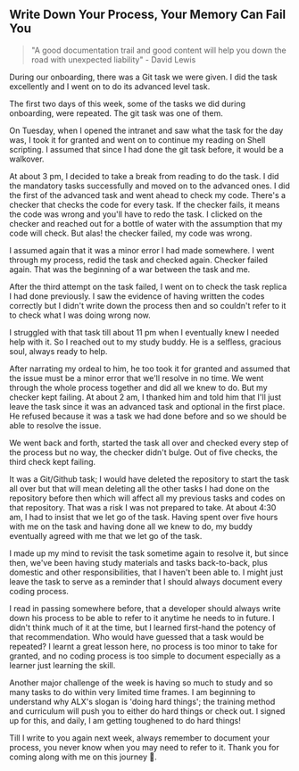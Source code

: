 ## Write Down Your Process, Your Memory Can Fail You

> "A good documentation trail and good content will help you down the road with unexpected liability" - David Lewis


During our onboarding, there was a Git task we were given. I did the task excellently and I went on to do its advanced level task.



The first two days of this week, some of the tasks we did during onboarding, were repeated. The git task was one of them. 



On Tuesday, when I opened the intranet and saw what the task for the day was, I took it for granted and went on to continue my reading on Shell scripting. I assumed that since I had done the git task before, it would be a walkover. 

At about 3 pm, I decided to take a break from reading to do the task. I did the mandatory tasks successfully and moved on to the advanced ones. I did the first of the advanced task and went ahead to check my code. There's a checker that checks the code for every task. If the checker fails, it means the code was wrong and you'll have to redo the task. I clicked on the checker and reached out for a bottle of water with the assumption that my code will check. But alas! the checker failed, my code was wrong.

I assumed again that it was a minor error I had made somewhere. I went through my process, redid the task and checked again. Checker failed again. That was the beginning of a war between the task and me.



After the third attempt on the task failed, I went on to check the task replica I had done previously. I saw the evidence of having written the codes correctly but I didn't write down the process then and so couldn't refer to it to check what I was doing wrong now.



I struggled with that task till about 11 pm when I eventually knew I needed help with it. So I reached out to my study buddy. He is a selfless, gracious soul, always ready to help. 

After narrating my ordeal to him, he too took it for granted and assumed that the issue must be a minor error that we'll resolve in no time. We went through the whole process together and did all we knew to do. But my checker kept failing. At about 2 am, I thanked him and told him that I'll just leave the task since it was an advanced task and optional in the first place. He refused because it was a task we had done before and so we should be able to resolve the issue.

We went back and forth, started the task all over and checked every step of the process but no way, the checker didn't bulge. Out of five checks, the third check kept failing. 

It was a Git/Github task; I would have deleted the repository to start the task all over but that will mean deleting all the other tasks I had done on the repository before then which will affect all my previous tasks and codes on that repository. That was a risk I was not prepared to take. At about 4:30 am, I had to insist that we let go of the task. Having spent over five hours with me on the task and having done all we knew to do, my buddy eventually agreed with me that we let go of the task.



I made up my mind to revisit the task sometime again to resolve it, but since then, we've been having study materials and tasks back-to-back, plus domestic and other responsibilities, that I haven't been able to. I might just leave the task to serve as a reminder that I should always document every coding process.



I read in passing somewhere before, that a developer should always write down his process to be able to refer to it anytime he needs to in future. I didn't think much of it at the time, but I learned first-hand the potency of that recommendation. Who would have guessed that a task would be repeated? I learnt a great lesson here, no process is too minor to take for granted, and no coding process is too simple to document especially as a learner just learning the skill.  



Another major challenge of the week is having so much to study and so many tasks to do within very limited time frames. I am beginning to understand why ALX's slogan is 'doing hard things'; the training method and curriculum will push you to either do hard things or check out. I signed up for this, and daily, I am getting toughened to do hard things!



Till I write to you again next week, always remember to document your process, you never know when you may need to refer to it. Thank you for coming along with me on this journey 🥰.